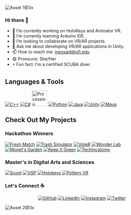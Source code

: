 ![Asset 1@3x](https://user-images.githubusercontent.com/43462511/110365980-b38c9180-8013-11eb-8837-3067935da3d4.png)


### Hi there 👋



- 🔭 I’m currently working on HoloKeys and Animator VR.
- 🌱 I’m currently learning Arduino IDE.
- 👯 I’m looking to collaborate on VR/AR projects.
- 💬 Ask me about developing VR/AR applications in Unity.
- 📫 How to reach me: inessaid@ufl.edu
- 😄 Pronouns: She/Her
- ⚡ Fun fact: I'm a certified SCUBA diver.

## Languages & Tools
[![C++](https://img.icons8.com/color/50/000/c-plus-plus-logo.png)](https://www.cplusplus.com/)
[![C#](https://img.icons8.com/color/50/000/c-sharp-logo-2.png)](https://www.docs.microsoft.com/en-us/dotnet/csharp/)
<a href="https://www.processing.org/"><img src="https://upload.wikimedia.org/wikipedia/commons/2/2e/Processing_3_logo.png" width="50" height="50" alt="Processing"></a>
[![Python](https://img.icons8.com/color/50/000/python.png)](https://www.python.org/)
[![Java](https://img.icons8.com/color/50/000/java.png)](https://www.java.com/en/)
[![Unity](https://img.icons8.com/ios-filled/50/000/unity.png)](https://www.unity.com/)
[![Maya](https://img.icons8.com/color/50/000/autodesk-maya.png)](https://www.autodesk.com/products/maya/overview?term=1-YEAR&support=null)



## Check Out My Projects
<!--
### For Virtuix!
[![Virtuix](https://img.shields.io/badge/🥽%20Virtuix%20-006400)](https://github.com/jordansmithsgames/Virtuix)
### In Progress
[![VRobot](https://img.shields.io/badge/🤖%20VRobot%20-FF0)](https://github.com/jordansmithsgames/VRobot) 
[![VCP](https://img.shields.io/badge/🦷%20VCP%20-FF0)](https://github.com/jordansmithsgames/VCP)
-->



### Hackathon Winners
[![Fresh Match](https://img.shields.io/badge/🍀%20Fresh%20Match%20-8675a9)](https://github.com/inessaid/Fresh-Match-Hackatown)
[![Trash Simulator](https://img.shields.io/badge/🥤%20Trash%20Simulator%20-8675a9)](https://github.com/jordansmithsgames/TrashSimulator)
[![VoteR](https://img.shields.io/badge/📮%20VoteR%20-8675a9)](https://github.com/jordansmithsgames/VoteR)
[![Wonder Lab](https://img.shields.io/badge/🧪%20WonderLab%20-8675a9)](https://github.com/inessaid/HackGT2020)
[![Monet's Garden](https://img.shields.io/badge/🌼%20Monet's%20Garden%20-8675a9)](https://github.com/inessaid/Monetgarden)
[![Keep It Green](https://img.shields.io/badge/♻️%20Keep%20It%20Green%20-8675a9)](https://github.com/inessaid/Keep-It-Green)
[![Techincatomy](https://img.shields.io/badge/🧠%20Learn%20Anatomy%20-8675a9)](https://github.com/inessaid/TechnicaVR)

### Master's in Digital Arts and Sciences
[![Scoot](https://img.shields.io/badge/%F0%9F%9B%B5%20Scoot%20-ffd5cd)](https://github.com/jordansmithsgames/Scoot)
[![VSP](https://img.shields.io/badge/💬%20VSP%20-ffd5cd)](https://github.com/jordansmithsgames/VSP)
[![Holokeys](https://img.shields.io/badge/🎹%20HoloKeys%20-ffd5cd)](https://github.com/jordansmithsgames/VSP)
[![Pottery VR](https://img.shields.io/badge/🎨%20Pottery%20VR%20-ffd5cd)](https://github.com/jordansmithsgames/VSP)

### Let's Connect :coffee:
<p align="center">
	<a href="https://github.com/inessaid"><img src="https://img.icons8.com/bubbles/50/000000/github.png" alt="GitHub"/></a>
	<a href="https://www.linkedin.com/in/inessaid/"><img src="https://img.icons8.com/bubbles/50/000000/linkedin.png" alt="LinkedIn"/></a>
	<a href="https://www.instagram.com/lthatfantasy"><img src="https://img.icons8.com/bubbles/50/000000/instagram.png" alt="Instagram"/></a>
	<a href="https://twitter.com/inessaid4"><img src="https://img.icons8.com/bubbles/50/000000/twitter.png" alt="Twitter"/></a>
</p>



![Asset 2@3x](https://user-images.githubusercontent.com/43462511/110370689-ffdad000-8019-11eb-95f9-6ede1c6fec20.png)



